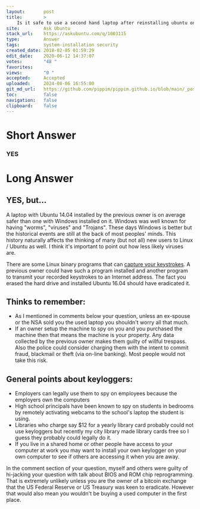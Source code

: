 ```yaml
---
layout:       post
title:        >
    Is it safe to use a second hand laptop after reinstalling ubuntu on it
site:         Ask Ubuntu
stack_url:    https://askubuntu.com/q/1003115
type:         Answer
tags:         system-installation security
created_date: 2018-02-05 01:59:29
edit_date:    2020-06-12 14:37:07
votes:        "48 "
favorites:    
views:        "0 "
accepted:     Accepted
uploaded:     2024-08-06 16:55:00
git_md_url:   https://github.com/pippim/pippim.github.io/blob/main/_posts/2018/2018-02-05-Is-it-safe-to-use-a-second-hand-laptop-after-reinstalling-ubuntu-on-it.md
toc:          false
navigation:   false
clipboard:    false
---
```


# Short Answer

### YES

# Long Answer

## YES, but...

A laptop with Ubuntu 14.04 installed by the previous owner is on average safer than one with Windows installed on it. Windows was well known for having "worms", "viruses" and "Trojans". These days Windows is better but the historical events are still at the back of most peoples' minds. This history naturally affects the thinking of many (but not all) new users to Linux / Ubuntu as well. I think it's important to point out how less likely viruses are.

There are some Linux binary programs that can [capture your keystrokes][1]. A previous owner could have such a program installed and another program to transmit your recorded keystrokes to an Internet address. The fact you erased the hard drive and installed Ubuntu 16.04 should have eradicated it.

## Thinks to remember:

- As I mentioned in comments below your question, unless an ex-spouse or the NSA sold you the used laptop you shouldn't worry all that much.
- If an owner setup the machine to spy on you and you purchased the machine then that means the machine is your property. Any data collected by the previous owner makes them guilty of willful trespass. Also the police could consider charging them with the intent to commit fraud, blackmail or theft (via on-line banking). Most people would not take this risk.

## General points about keyloggers:

- Employers can legally use them to spy on employees because the employers own the computers
- High school principals have been known to spy on students in bedrooms by remotely activating webcams to the school's laptop the student is using.
- Libraries who charge say $12 for a yearly library card probably could not use keyloggers but recently my city library made library cards free so I guess they probably could legally do it.
- If you live in a shared home or other people have access to your computer at work you may want to install your own keylogger on your own computer to see if others are accessing it when you are away.

In the comment section of your question, myself and others were guilty of hi-jacking your question with talk about BIOS and ROM chip reprogramming. That is extremely unlikely unless you are the owner of a bitcoin exchange that the US Federal Reserve or US Treasury was keen to eradicate. However that would also mean you wouldn't be buying a used computer in the first place.


  [1]: https://github.com/kernc/logkeys
